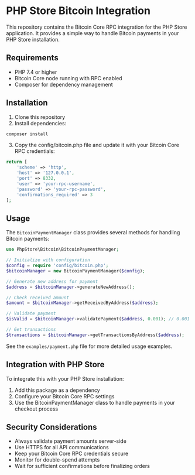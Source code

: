 # PHP Store Bitcoin Integration

This repository contains the Bitcoin Core RPC integration for the PHP Store application. It provides a simple way to handle Bitcoin payments in your PHP Store installation.

## Requirements

- PHP 7.4 or higher
- Bitcoin Core node running with RPC enabled
- Composer for dependency management

## Installation

1. Clone this repository
2. Install dependencies:
```bash
composer install
```

3. Copy the config/bitcoin.php file and update it with your Bitcoin Core RPC credentials:
```php
return [
    'scheme' => 'http',
    'host' => '127.0.0.1',
    'port' => 8332,
    'user' => 'your-rpc-username',
    'password' => 'your-rpc-password',
    'confirmations_required' => 3
];
```

## Usage

The `BitcoinPaymentManager` class provides several methods for handling Bitcoin payments:

```php
use PhpStore\Bitcoin\BitcoinPaymentManager;

// Initialize with configuration
$config = require 'config/bitcoin.php';
$bitcoinManager = new BitcoinPaymentManager($config);

// Generate new address for payment
$address = $bitcoinManager->generateNewAddress();

// Check received amount
$amount = $bitcoinManager->getReceivedByAddress($address);

// Validate payment
$isValid = $bitcoinManager->validatePayment($address, 0.001); // 0.001 BTC

// Get transactions
$transactions = $bitcoinManager->getTransactionsByAddress($address);
```

See the `examples/payment.php` file for more detailed usage examples.

## Integration with PHP Store

To integrate this with your PHP Store installation:

1. Add this package as a dependency
2. Configure your Bitcoin Core RPC settings
3. Use the BitcoinPaymentManager class to handle payments in your checkout process

## Security Considerations

- Always validate payment amounts server-side
- Use HTTPS for all API communications
- Keep your Bitcoin Core RPC credentials secure
- Monitor for double-spend attempts
- Wait for sufficient confirmations before finalizing orders